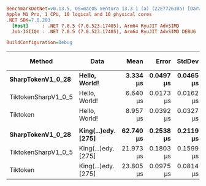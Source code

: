 ``` ini

BenchmarkDotNet=v0.13.5, OS=macOS Ventura 13.3.1 (a) (22E772610a) [Darwin 22.4.0]
Apple M1 Pro, 1 CPU, 10 logical and 10 physical cores
.NET SDK=7.0.203
  [Host]     : .NET 7.0.5 (7.0.523.17405), Arm64 RyuJIT AdvSIMD
  Job-IGIIQY : .NET 7.0.5 (7.0.523.17405), Arm64 RyuJIT AdvSIMD DEBUG

BuildConfiguration=Debug  

```
|              Method |                Data |      Mean |     Error |    StdDev | Ratio | RatioSD |   Gen0 |   Gen1 | Allocated | Alloc Ratio |
|-------------------- |-------------------- |----------:|----------:|----------:|------:|--------:|-------:|-------:|----------:|------------:|
|   **SharpTokenV1_0_28** |       **Hello, World!** |  **3.334 μs** | **0.0497 μs** | **0.0465 μs** |  **1.00** |    **0.00** | **0.6752** | **0.0038** |   **4.14 KB** |        **1.00** |
| TiktokenSharpV1_0_5 |       Hello, World! |  6.640 μs | 0.0173 μs | 0.0162 μs |  1.99 |    0.03 | 2.1820 | 0.0458 |  13.41 KB |        3.24 |
|            Tiktoken |       Hello, World! |  8.957 μs | 0.0392 μs | 0.0327 μs |  2.68 |    0.04 | 2.1820 | 0.0458 |  13.41 KB |        3.24 |
|                     |                     |           |           |           |       |         |        |        |           |             |
|   **SharpTokenV1_0_28** | **King(...)edy. [275]** | **62.740 μs** | **0.2538 μs** | **0.2119 μs** |  **1.00** |    **0.00** | **8.5449** | **0.4883** |  **52.89 KB** |        **1.00** |
| TiktokenSharpV1_0_5 | King(...)edy. [275] | 21.973 μs | 0.1803 μs | 0.1599 μs |  0.35 |    0.00 | 5.0964 | 0.3052 |  31.34 KB |        0.59 |
|            Tiktoken | King(...)edy. [275] | 23.805 μs | 0.0975 μs | 0.0814 μs |  0.38 |    0.00 | 5.7678 | 0.3357 |  35.38 KB |        0.67 |
